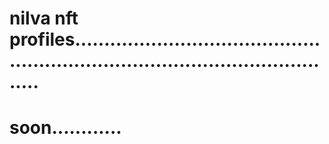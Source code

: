 # nilva nft profiles....................................................................................................
# soon............

